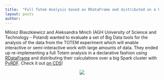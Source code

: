 ```yaml
---
title:  "Full Totem Analysis based on RDataFrame and distributed on a big Spark cluster with PyRDF!"
layout: posts
author:
---
```


Milosz Blaszkiewicz and Aleksandra Mnich (AGH University of Science and Technology - Poland)
wanted to evaluate a set of Big Data tools for the analysis of the data from the TOTEM experiment
which will enable interactive or semi-interactive work with large amounts of data. They ended up
re-implementing a full Totem analysis in a declarative fashion using
[RDataFrame](https://root.cern/doc/master/classROOT_1_1RDataFrame.html) and distributing
their calculations over a big Spark cluster with
[PyRDF](https://github.com/shravan97/PyRDF).
Check it out [on CDS](https://cds.cern.ch/record/2655457)!

<center>
<img src="{{'/assets/images/Full_Totem_Analysis_based_on_RDataFrame.png' | relative_url}}">
</center>